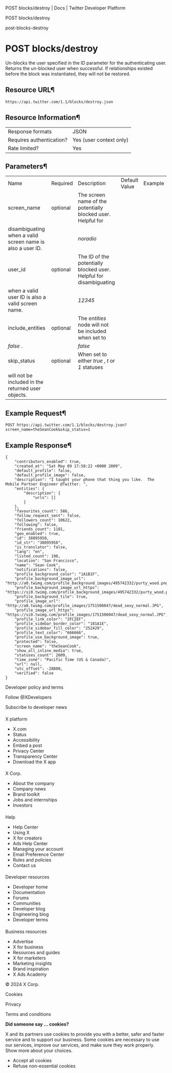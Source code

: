 



POST blocks/destroy | Docs | Twitter Developer Platform 





































































































POST blocks/destroy



post-blocks-destroy

POST blocks/destroy
===================




Un-blocks the user specified in the ID parameter for the
authenticating user. Returns the un-blocked user when successful. If
relationships existed before the block was instantiated, they will not
be restored.


Resource URL¶
-------------


`https://api.twitter.com/1.1/blocks/destroy.json`


Resource Information¶
---------------------




|  |  |
| --- | --- |
| Response formats | JSON |
| Requires authentication? | Yes (user context only) |
| Rate limited? | Yes |


Parameters¶
-----------




|  |  |  |  |  |
| --- | --- | --- | --- | --- |
| Name | Required | Description | Default Value | Example |
| screen\_name | optional | The screen name of the potentially blocked user. Helpful for
disambiguating when a valid screen name is also a user ID. |  | *noradio* |
| user\_id | optional | The ID of the potentially blocked user. Helpful for disambiguating
when a valid user ID is also a valid screen name. |  | *12345* |
| include\_entities | optional | The *entities* node will not be included when set to
*false* . |  | *false* |
| skip\_status | optional | When set to either *true* , *t* or *1* statuses
will not be included in the returned user objects. |  |  |


Example Request¶
----------------


`POST https://api.twitter.com/1.1/blocks/destroy.json?screen_name=theSeanCook&skip_status=1`


Example Response¶
-----------------



```
{
    "contributors_enabled": true,
    "created_at": "Sat May 09 17:58:22 +0000 2009",
    "default_profile": false,
    "default_profile_image": false,
    "description": "I taught your phone that thing you like.  The Mobile Partner Engineer @Twitter. ",
    "entities": {
        "description": {
            "urls": []
        }
    },
    "favourites_count": 586,
    "follow_request_sent": false,
    "followers_count": 10622,
    "following": false,
    "friends_count": 1181,
    "geo_enabled": true,
    "id": 38895958,
    "id_str": "38895958",
    "is_translator": false,
    "lang": "en",
    "listed_count": 190,
    "location": "San Francisco",
    "name": "Sean Cook",
    "notifications": false,
    "profile_background_color": "1A1B1F",
    "profile_background_image_url": "http://a0.twimg.com/profile_background_images/495742332/purty_wood.png",
    "profile_background_image_url_https": "https://si0.twimg.com/profile_background_images/495742332/purty_wood.png",
    "profile_background_tile": true,
    "profile_image_url": "http://a0.twimg.com/profile_images/1751506047/dead_sexy_normal.JPG",
    "profile_image_url_https": "https://si0.twimg.com/profile_images/1751506047/dead_sexy_normal.JPG",
    "profile_link_color": "2FC2EF",
    "profile_sidebar_border_color": "181A1E",
    "profile_sidebar_fill_color": "252429",
    "profile_text_color": "666666",
    "profile_use_background_image": true,
    "protected": false,
    "screen_name": "theSeanCook",
    "show_all_inline_media": true,
    "statuses_count": 2609,
    "time_zone": "Pacific Time (US & Canada)",
    "url": null,
    "utc_offset": -28800,
    "verified": false
}
```


















Developer policy and terms


Follow @XDevelopers


Subscribe to developer news












#### 
 X platform


* X.com
* Status
* Accessibility
* Embed a post
* Privacy Center
* Transparency Center
* Download the X app




#### 
 X Corp.


* About the company
* Company news
* Brand toolkit
* Jobs and internships
* Investors




#### 
 Help


* Help Center
* Using X
* X for creators
* Ads Help Center
* Managing your account
* Email Preference Center
* Rules and policies
* Contact us




#### 
 Developer resources


* Developer home
* Documentation
* Forums
* Communities
* Developer blog
* Engineering blog
* Developer terms




#### 
 Business resources


* Advertise
* X for business
* Resources and guides
* X for marketers
* Marketing insights
* Brand inspiration
* X Ads Academy









 © 2024 X Corp.
 


Cookies


Privacy


Terms and conditions






















**Did someone say … cookies?**  
  


 X and its partners use cookies to provide you with a better, safer and
 faster service and to support our business. Some cookies are necessary to use
 our services, improve our services, and make sure they work properly.
 Show more about your choices.


 




* Accept all cookies
* Refuse non-essential cookies















